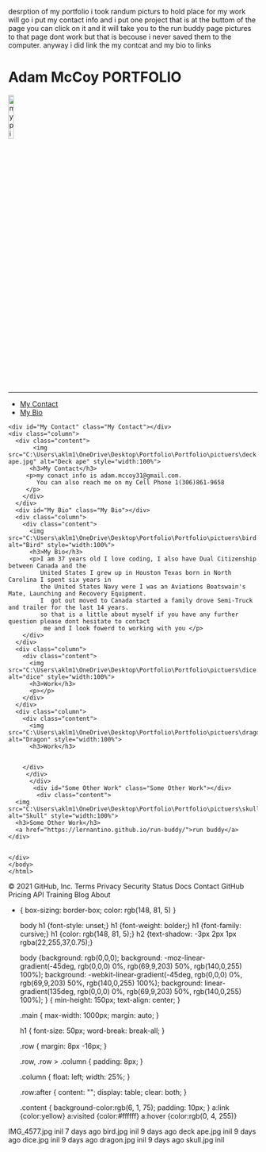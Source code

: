 desrption of my portfolio i took randum picturs to hold place for my work will go  i put my contact info and i put one project that is at the buttom of the page you can click on it and it will take you to the run buddy page pictures to that page dont work but that is becouse i never saved them to the computer. anyway i did link the my contcat and my bio to links 



<!DOCTYPE html>
<html lang="en-us">

<head>
      <meta charset="UTF-8"/>
      <div class="main">
    <link href="C:\Users\aklm1\OneDrive\Desktop\Portfolio\Portfolio\style.css" rel ="stylesheet" type ="text/css">
    <h1>Adam McCoy PORTFOLIO</h1>
    <img src="C:\Users\aklm1\OneDrive\Desktop\Portfolio\Portfolio\pictuers\IMG_4577.jpg" alt="my pictuer"  style="width:15%">
    <hr>
      <title>Adams Portfolio</title>
  </head>
  <body>
     <div class="header">
        <div>
          <ul>
              <li>
                  <a href="#My Contact">My Contact</a>
              </li>
              <li>
                  <a href="#My Bio">My Bio</a>
              </li>
          </ul>
      </div>
  </div>
  
    <div id="My Contact" class="My Contact"></div>
    <div class="column">
      <div class="content">
           <img src="C:\Users\aklm1\OneDrive\Desktop\Portfolio\Portfolio\pictuers\deck ape.jpg" alt="Deck ape" style="width:100%">
          <h3>My Contact</h3>
         <p>my conact info is adam.mccoy31@gmail.com. 
            You can also reach me on my Cell Phone 1(306)861-9658              
         </p>
        </div>
      </div>
      <div id="My Bio" class="My Bio"></div>
      <div class="column">
        <div class="content">
          <img src="C:\Users\aklm1\OneDrive\Desktop\Portfolio\Portfolio\pictuers\bird.jpg" alt="Bird" style="width:100%">
          <h3>My Bio</h3>
          <p>I am 37 years old I love coding, I also have Dual Citizenship between Canada and the
             United States I grew up in Houston Texas born in North Carolina I spent six years in 
             the United States Navy were I was an Aviations Boatswain's Mate, Launching and Recovery Equipment. 
             I  got out moved to Canada started a family drove Semi-Truck and trailer for the last 14 years. 
             so that is a little about myself if you have any further question please dont hesitate to contact
              me and I look fowerd to working with you </p>
        </div>
      </div>
      <div class="column">
        <div class="content">
          <img src="C:\Users\aklm1\OneDrive\Desktop\Portfolio\Portfolio\pictuers\dice.jpg" alt="dice" style="width:100%">
          <h3>Work</h3>
          <p></p>
        </div>
      </div>
      <div class="column">
        <div class="content">
          <img src="C:\Users\aklm1\OneDrive\Desktop\Portfolio\Portfolio\pictuers\dragon.jpg" alt="Dragon" style="width:100%">
          <h3>Work</h3>
       
        
        </div>
         </div>
          </div>
           <div id="Some Other Work" class="Some Other Work"></div>
            <div class="content">
      <img src="C:\Users\aklm1\OneDrive\Desktop\Portfolio\Portfolio\pictuers\skull.jpg" alt="Skull" style="width:100%">
      <h3>Some Other Work</h3>
      <a href="https://lernantino.github.io/run-buddy/">run buddy</a>
    </div>
    
 
    </div>
    </body>
    </html>
© 2021 GitHub, Inc.
Terms
Privacy
Security
Status
Docs
Contact GitHub
Pricing
API
Training
Blog
About


* {
    box-sizing: border-box;
    color: rgb(148, 81, 5)
  }

  body
  h1 {font-style: unset;}
  h1 {font-weight: bolder;}
  h1 {font-family: cursive;}
  h1 {color: rgb(148, 81, 5);}
  h2 {text-shadow: -3px 2px 1px rgba(22,255,37,0.75);}

    
  body {background: rgb(0,0,0);
    background: -moz-linear-gradient(-45deg, rgb(0,0,0) 0%, rgb(69,9,203) 50%, rgb(140,0,255) 100%);
    background: -webkit-linear-gradient(-45deg, rgb(0,0,0) 0%, rgb(69,9,203) 50%, rgb(140,0,255) 100%);
    background: linear-gradient(135deg, rgb(0,0,0) 0%, rgb(69,9,203) 50%, rgb(140,0,255) 100%);
    }
    {
      min-height: 150px;
      text-align: center;
    }

  .main {
    max-width: 1000px;
    margin: auto;
  }
  
  h1 {
    font-size: 50px;
    word-break: break-all;
  }
  
  .row {
    margin: 8px -16px;
  }
  

  .row,
  .row > .column {
    padding: 8px;
  }
  

  .column {
    float: left;
    width: 25%;
  }
  

  .row:after {
    content: "";
    display: table;
    clear: both;
  }
  
  
  .content {
    background-color:rgb(6, 1, 75);
    padding: 10px;
  }
    a:link {color:yellow}
    a:visited {color:#ffffff}
    a:hover {color:rgb(0, 4, 255)}



IMG_4577.jpg
inil
7 days ago
bird.jpg
inil
9 days ago
deck ape.jpg
inil
9 days ago
dice.jpg
inil
9 days ago
dragon.jpg
inil
9 days ago
skull.jpg
inil
